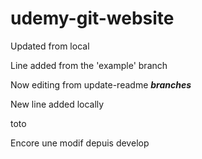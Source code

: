 # udemy-git-website

Updated from local

Line added from the 'example' branch

Now editing from update-readme ___branches___

New line added locally

toto

Encore une modif depuis develop
